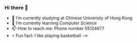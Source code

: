 ### Hi there 👋

- 🔭 I’m currently studying at Chinese Univeristy of Hong Kong
- 🌱 I’m currently learning Computer Science
- 📫 How to reach me: Phone number 55124677 
- ⚡ Fun fact: I like playing basketball
-->
